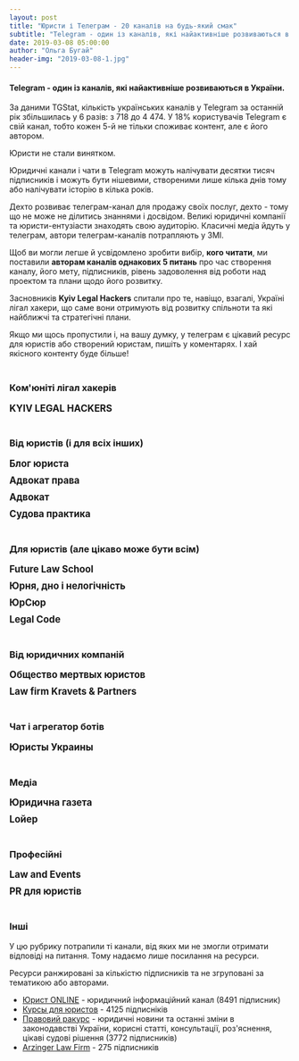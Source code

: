 ```yaml
---
layout: post
title: "Юристи і Телеграм - 20 каналів на будь-який смак"
subtitle: "Telegram - один із каналів, які найактивніше розвиваються в України."
date: 2019-03-08 05:00:00
author: "Ольга Бугай"
header-img: "2019-03-08-1.jpg"
---
```


<h4>Telegram - один із каналів, які найактивніше розвиваються в України.</h4>
<p>За даними TGStat, кількість українських каналів у Telegram за останній рік збільшилась у 6 разів: з 718 до 4 474. У 18% користувачів Telegram є свій канал, тобто кожен 5-й не тільки споживає контент, але є його автором.</p>
<p>Юристи не стали винятком.</p>
<p>Юридичні канали і чати в Telegram можуть налічувати десятки тисяч підписників і можуть бути нішевими, створеними лише кілька днів тому або налічувати історію в кілька років.</p>
<p>Дехто розвиває телеграм-канал для продажу своїх послуг, дехто - тому що не може не ділитись знаннями і досвідом. Великі юридичні компанії та юристи-ентузіасти знаходять свою аудиторію. Класичні медіа йдуть у телеграм, автори телеграм-каналів потрапляють у ЗМІ.</p>
<p>Щоб ви могли легше й усвідомлено зробити вибір, <strong>кого читати</strong>, ми поставили <strong>авторам каналів однакових 5 питань</strong> про час створення каналу, його мету, підписників, рівень задоволення від роботи над проектом та плани щодо його розвитку.</p>
<p>Засновників <strong>Kyiv Legal Hackers</strong> спитали про те, навіщо, взагалі, Україні лігал хакери, що саме вони отримують від розвитку спільноти та які найближчі та стратегічні плани.</p>
<p>Якщо ми щось пропустили і, на вашу думку, у телеграм є цікавий ресурс для юристів або створений юристам, пишіть у коментарях. І хай якісного контенту буде більше!</p>
<h3 style="padding-top:20px">Ком'юніті лігал хакерів</h3>

<div style="margin-bottom: 10px">
  <a id="hide1" href="#hide1" class="hide custom-headline">KYIV LEGAL HACKERS</a>
  <a id="show1" href="#show1" class="show custom-headline">KYIV LEGAL HACKERS</a>
  <div class="details" style="margin-bottom: 40px">
    <div class="telegram-link">
      <div class="telegram-img">
        <a target="_blank"  href="https://t.me/kyivlegalhackers">
          <img src="{{ site.baseurl }}/img/posts_img/telegramKLH.jpg" />
        </a>
      </div>
      <div class="telegram-description">
        <h4><a target="_blank" href="https://t.me/kyivlegalhackers">KYIV LEGAL HACKERS</a></h4>
        <div class="telegram-link-gray"><a target="_blank" href="https://t.me/kyivlegalhackers">https://t.me/kyivlegalhackers</a></div>
        <div class="telegram-subscribers">526 учасників</div>
      </div>
    </div>

    <p>«Kyiv Legal Hackers - це частина міжнародної спільноти Legal Hackers в 130 містах світу. Тут ми обмінюємося досвідом та будуємо інноваційні рішення у сфері права», - так пишуть про себе лігал-хакери.</p>
    <p>Нещодавно Kyiv Legal Hackers формалізували своє становище в державі і офіційно стали громадською організацією.</p>
    <p>Щоб краще зрозуміти цінності, на які спираються українські лігал хакери, навіщо працюють над розвитком юридичних інновацій і що планують робити в майбутньому, 4 засновникам поставили однакові 3 питання.</p>
    <p>Відповідали <strong>Денис Іванов</strong>, <strong>Валентин Півоваров</strong> та <strong>Діма Форемний</strong>.</p>
    <p>У кожного, до речі, є свій цікавий досвід у розвитку юридичних інновацій.</p>

    <h3 class="text-center"><img src="{{ site.baseurl }}/img/posts_img/telegramDenis Ivanov.jpg" style="max-width: 180px; border-radius: 50%;" /><div>Денис Іванов</div></h3> 

    <p><strong>Навіщо Україні лігал хакери?</strong></p>
    <p>Коректніше було б спитати «Навіщо лігал хакерам Україна?» Адже з першого заходу, який відбувся 20 квітня 2017 року в Одесі, за неповних 2 роки, український чаптер став одним із хедлайнерів міжнародного руху. Рахуйте самі:</p>
    <ul>
      <li>Перший і, поки що єдиний, європейський саміт із учасниками з понад 10 країн світу було організовано та проведено саме в Україні.</li>
      <li>Перший у Східній Європі Лігал Тек Хакатон було проведено саме в Україні. Українські амбасадори надихнули та допомогли відкрити і відновити чаптери спільноти у Білорусі, Молдові, Росії, Казахстані, і (найсвіжіша новина), у найінформатизованішій країні Європи, батькивщині «стартап-єдинорогів» - в Естоніі. І це тільки на початок 2019 року. </li>
      <li>Саме українських лігал хакерів запрошують для проведення спільних «Демо днів» до Польщі, Іспанії, Киргизстану та Ізраїлю.</li>
      <li>Навіть на відстані десятків тисяч кілометрів українські амбасадори консультують та допомагають з проведенням локальних та міжнародних івентів в країнах Азії.</li> 
    </ul>
    <p>Особисто моя думка, що в України є все для того, щоб бути центром юридичних інновацій. Це звучить дещо абсурдно, враховуючи сучасні проблеми в судовій системі, правоохоронній діяльності та секторах державного і місцевого самоврядування. Але саме знаходження поза зоною комфорту продукує появу проривних ідей та виникнення прошарку талановитих дисрапторів.</p>
    <p><strong>Що саме ти отримуєш від розвитку ком'юніті?</strong></p>
    <p>Я - архітектор ком’юніті. А що отримує архітектор? Він створює та залишає по собі надбання, яке слугує людству і є основою для подальшого розвитку. У випадку з Лігал Хакерз цим надбанням є екосистема, яка максимально прискорює зріст кожного її суб'єкта - від ідеї до працюючого лігал тек сервісу. І побудувати таку систему із замкненим циклом, твердою основою, міцним партнерством, максимальними міжнародними можливостями і потужною підтримкою з боку національної спільноти та міжнародних колег - це і є першою сходинкою для якісного прориву.</p>
    <p><strong>Який бажаний найкращий довгостроковий стратегічний результат і результат, який бажаний протягом цього року?</strong></p>
    <p>Минулі півтора роки ми присвятили тому, щоб сформувати ком'юніті та голосно заявити про нього, залучити найкращих та найталановитіших представників сучасної української інноваційної юриспруденції. І нам це вдалось настільки, що третій рік поспіль українці - серед лідерів світових юридичних конкурсів та змагань. А на цьогорічному «Innovation Justice Forum» в Peace Palace в Гаазі кількість представників України перевищила 15 осіб (учасники, спікери, ментори, організатори, команди, партнери, глядачі). Ще три роки тому там було не більше 2 людей від країни. Починаючи з січня 2019 року наша метрика - не кількість учасників, а якість іх знань, досвідченості, їх продуктів та сервісів. Друге завдання на цей рік - це максимальна колаборація з іншими чаптерами. Не раз на рік у межах одноденного саміту. А систематичні івенти, спільні проекти, інтернаціональні команди. Для того, щоб проникнення та обмін досвідом і знаннями був максимально глобалізованим. Ми почали це робити з грудня 2018 року, коли вперше в історії провели одночасно в 4 країнах світу Хакатон з доступу до правосуддя. Більше 60+ команд одночасно створювали сервіси для того, щоб полегшити звичайним людям можливості отримання правової допомоги та захисту своїх прав. Саме в напрямку збільшення охоплення в практичних проектах та заходах я вбачаю наступні успіхи спільноти. Адже на теперішній час - це 10 000+ найіноваційніших юристів у майже 130 країнах світу. Такий потужний юридичний ресурс не може простоювати без користі для людства. Це було б злочином.</p>

    <h3 class="text-center"><img src="{{ site.baseurl }}/img/posts_img/telegramValentyn Pivovarov.jpg" style="max-width: 180px; border-radius: 50%;" /><div>Валентин Півоваров</div></h3> 

    <p><strong>Навіщо Україні лігал хакери?</strong></p>
    <p>Україна є країною з великим потенціалом в IT-індустрії, з дуже розумними і талановитими людьми. У нас багато добрих юристів і непогана теоретична юридична освіта. Разом з тим, у нас багато проблем із правосуддям, із доступом до правосуддя. Багато людей не можуть дозволити собі юридичні послуги, а добрі юридичні послугу коштують дуже дорого. </p>
    <p>Україна - частина світу, і Kyiv Legal Hackers потрібні, щоб представляти Україну на міжнародній арені в сфері юридичних інновацій. </p>
    <p>По-друге, спільнота - це доступ до міжнародного ком'юніті, до спілкування з однодумцями.</p>
    <p>По-третє, розширення власного світогляду. Ти розумієш, що є частиною чогось більшого і можеш мислити не лише в рамках своєї країни. </p>
    <p>По-четверте, розвиток і позиціонування України як успішної країни. Україна може бути центром розвитку юридичних інновацій, як мінімум, у Європі. Про нас уже говорять багато де і, в цілому, рівняються на Україну. </p>
    <p>Думаю, цей маховик буде тільки розкручуватись. По-п'яте, створення проектів і популяризація надання юридичних послуг онлайн та альтернативного шляху розвитку юридичної професії.</p>
    <p><strong>Що саме ти отримуєш від розвитку ком'юніті?</strong></p>
    <p>Я особисто отримую надзвичайне натхнення, коли бачу, що в учасників починає щось виходити. Плюс нові знайомства, безумовно. Коли я почав займатись цим ще 4 роки тому, не було нічого. Зараз це виросло в цілий рух в Україні. Взагалі, це мене драйвить. Мова не про якісь конкретні вигоди, які є на поверхні. Усе глибше: коли однодумці створюють проекти... коли в учасників хакатонів горять очі, коли вони їдуть в Гаагу, коли у них змінюється світогляд. Я розумію, що це найкраща винагорода для мене, як для співорганізатора KLH.</p>
    <p><strong>Який бажаний найкращий довгостроковий стратегічний результат і результат, який бажаний протягом цього року?</strong></p>
    <p>Особисто я хотів би якісно відновитись після моєї участі в проекті PatentBot, тому що це було дуже важко для мене. І почати щось нове. Що саме це буде, поки не можу сказати. Але точно проект буде не для впровадження в Україні або Європі. Або це буде для ринку США, або для ринку Asia-Pacific Region (Гонконг, Сінгапур тощо). У довгостроковій перспективі я би хотів, щоб мій новий проект використовувався багатьма людьми і був ще більшого розмаху, ніж PatentBot, або інші проекти, які я створював до сьогодні. </p>
    <p>Щодо KLH, то у нас на цей рік великі плани. Ми хочемо врости вдвічі, а і то і втричі у кількості учасників. Запустити студентські організації KLH на юридичних факультетах вищих навчальних закладів в різних містах. План по івентах розписаний на цілий рік, будемо їх додатково анонсувати. У планах на довгострокову перспективу - зробити Україну центром юридичних інновацій. Незалежно від того, де українці впроваджують свої проекти - в Європі, Америці чи Гонконзі - усі ми підтримуємо один одного і допомагаємо один одному. Можливо, KLH зможе стати акселератором, який допомагатиме зростати legal tech проектам, інвестуватиме у них. Думаю, у 10-річній перспективі це більш, ніж реально.</p>

    <h3 class="text-center"><img src="{{ site.baseurl }}/img/posts_img/telegramDima Foremny.jpg" style="max-width: 180px; border-radius: 50%;" /><div>Діма Форемний</div></h3> 

    <p><strong>Навіщо Україні лігал хакери?</strong></p>
    <p>Kyiv Legal Hackers (KLH) важливі для України тому, що разом українські лігал хакери - це сила, про яку вже знають, без перебільшення, у десятках країн світу. Про нас знають, нами цікавляться, на нас у багатьох випадках рівняються. Крім того, кожен із спільноти KLH може поїхати в 150 міст світу, де вже є відділення Legal Hackers, і там кожного радо приймуть. Це прекрасний шлях для виходу на інші ринки. А поодинці ми просто юристи-диваки, одиночки.</p>
    <p><strong>Що саме ти отримуєш від розвитку ком'юніті?</strong></p>
    <p>Від розвитку спільноти я отримую відчуття самореалізації, можливість креативити, придумувати та експериментувати із різними проектами. Також я розвиваю свої знання та мережу знайомств. Якоюсь мірою я реалізую свій підприємницький хист. Усе це роблю разом із командою друзів. Як-то кажуть відпочинок - це зміна діяльності. У моєму випадку це ще і допомагає мені в основній роботі в бізнес акселераторі від HiiL. Проект неприбутковий, ми навіть нещодавно відкрили неприбуткову громадську організацію. Це значить, що ми сфокусовані на позитивному впливі на суспільство і на членів спільноти. Думаю, саме це робить KLH популярним. Ми робимо все від душі, згідно із своїми моральними принципами, надихаючись найкращими міжнародними прикладами.</p>
    <p><strong>Який бажаний найкращий довгостроковий стратегічний результат і результат, який бажаний протягом цього року?</strong></p>
    <p>Довгостроковий результат від діяльності KLH, на мою думку, це - позиціонування України як країни-лідера в юридичних інноваціях. Ці інновації мають допомагати людям, компаніям та державі. Мають створювати додану вартість в Україні і за її межами. Також ми розвиваємо KLH як об’єднуючу платформу, think tank для обміну думками щодо юридичних інновацій серед різних гравців юридичного ринку, державного сектору та всіх інших секторів і професій, і є містком в міжнародний «human cloud» у цій сфері.</p>
    <p>До кінця року стратегічний результат, якого ми прагнемо досягти, сформування пулу надійних партнерів серед з юридичного та ІТ ринку України, які допоможуть нам розвивати спільноту та реалізовувати нові проекти. Також KLH має амбіцію бути фронтменами у великій міжнародній ініціативі, яка відбудеться в декількох містах України в кінці року. Підготовка йде вже повним ходом.</p>
  </div>
</div>
<h3 style="padding-top:20px">Від юристів (і для всіх інших)</h3>

<div style="margin-bottom: 10px">
  <a id="hide2" href="#hide2" class="hide custom-headline">Блог юриста</a>
  <a id="show2" href="#show2" class="show custom-headline">Блог юриста</a>
  <div class="details" style="margin-bottom: 40px">
    <div class="telegram-link">
      <div class="telegram-img">
        <a target="_blank"  href="https://t.me/jur_blog">
          <img src="{{ site.baseurl }}/img/posts_img/telegramБлог юриста_лого.jpg" />
        </a>
      </div>
      <div class="telegram-description">
        <h4><a target="_blank" href="https://t.me/jur_blog">Блог юриста</a></h4>
        <div class="telegram-link-gray"><a target="_blank" href="https://t.me/jur_blog">https://t.me/jur_blog</a></div>
        <div class="telegram-subscribers">40436 підписників</div>
      </div>
    </div>

    <h3 class="text-center"><img src="{{ site.baseurl }}/img/posts_img/telegramVolodymyr Golub.jpg" style="max-width: 180px; border-radius: 50%;" /><div>Володимир Голуб</div></h3> 

    <p>Блог юриста створений 14 жовтня 2017 року.</p>
    <p><strong>Навіщо потрібен Блог юриста?</strong></p>
    <p>Розглядаю канал винятково як хобі. Крім каналу, є ще боти https://t.me/jur_blog/1321</p>
    <p><strong>Для кого «Блог юриста»?</strong></p>
    <p>Для всіх, кому цікаво знати про свої права і стежити за змінами в законодавстві.</p>
    <p><strong>Ви задоволені розвитком каналу? Які критерії його успішності ви використовуєте, крім кількості підписників?</strong></p>
    <p>Цілком задоволений. Я не витрачаю особисті кошти на рекламу каналу - він рекламується за рахунок продажу реклами на ньому. Кількість передплатників не головне - радує залученість аудиторії і коли ЗМІ посилаються на тебе як на перевірене джерело інформації.</p>
    <p><strong>Як ви плануєте розвивати канал?</strong></p>
    <p>Поки що мене влаштовує темп розвитку каналу, більший упор робимо на ботів.</p>
  </div>
</div>

<div style="margin-bottom: 10px">
  <a id="hide3" href="#hide3" class="hide custom-headline">Адвокат права</a>
  <a id="show3" href="#show3" class="show custom-headline">Адвокат права</a>
  <div class="details" style="margin-bottom: 40px">
    <div class="telegram-link">
      <div class="telegram-img">
        <a target="_blank"  href="https://t.me/advocatprava">
          <img src="{{ site.baseurl }}/img/posts_img/telegramБлог юриста_лого.jpg" />
        </a>
      </div>
      <div class="telegram-description">
        <h4><a target="_blank" href="https://t.me/advocatprava">Адвокат права</a></h4>
        <div class="telegram-link-gray"><a target="_blank" href="https://t.me/advocatprava">https://t.me/advocatprava</a></div>
        <div class="telegram-subscribers">18470 підписників</div>
      </div>
    </div>

    <h3 class="text-center"><img src="{{ site.baseurl }}/img/posts_img/telegramDenys Golovin.jpg" style="max-width: 180px; border-radius: 50%;" /><div>Денис Головін</div></h3> 

    <p>«Адвокат права» створений 29 листопада 2018 года.</p>
    <p><strong>Навіщо потрібен «Адвокат права»?</strong></p>
    <p>Українські телеграм-канали серйозно відстають від російських каналів. І за кількістю підписників, і за кількістю матеріалу. Я побачив, що ця ніша майже порожня.</p>
    <p>Навіть зараз є лише 3 телеграм-канали українських юристів, які варті уваги. Один із них - мій. Усі інші, на жаль, беззмістовні.</p>
    <p>Я хотів мати канал, щоб донести свою думку, своє ставлення до якихось подій і фактів. Зараз на каналі не всі матеріали авторські. Коли я бачу якусь проблему або читачі звертаються з питаннями, і при цьому сам не можу підготувати матеріал, а колеги вже розібрались і зробили, то я можу його перепостити.</p>
    <p>Тому, у принципі, це ще й безоплатна правова допомога.</p>
    <p><strong>Для кого «Адвокат права»?</strong></p>
    <p>Зараз я переважно готую матеріали із тих питань, які ставлять читачі. Фактично це - юридична консультація. У нас бідна країна, і на якісну юридичну допомогу не у всіх є кошти.</p>
    <p>Канал створювався не з метою залучення клієнтів. Платоспроможний клієнт і так має можливість звернутись до юриста за кваліфікованою юридичною допомогою з правовими висновками і отримати повний супровід свого питання.</p>
    <p>Навіть якщо через канал до мене звертаються з якимось питанням, я не беру гроші за консультацію. Мої послуги коштують задорого для людей, які шукають безоплатної допомоги в інтернеті.</p>
    <p>Я створив канал для підвищення правової свідомості, правової культури та правових знань. У мене, наприклад, є рубрика, «5 хвилин з адвокатом».</p>
    <p><strong>Ви задоволені розвитком каналу? Які критерії його успішності ви використовуєте, крім кількості підписників?</strong></p>
    <p>Не дуже. Витрачаю багато часу, сил і коштів на канал. Я купував і продовжую купувати багато реклами в інших телеграм-каналах. Юридична тема - дуже специфічна. Якщо порівняти залучення одного читача на канал новин і залучення одного читача на юридичний канал, то співвідношення буде приблизно 6:1.</p>
    <p>Якби я розвивав інший проект, для більш широкої аудиторії, то у мене мабуть було би близько 70 тис підписників. Знаю, що у великих українських телеграм-каналів до 60% читачів накручені. У мне немає мети накручувати читачів.</p>
    <p>Я орієнтуюсь не тільки на кількість читачів, але й на їх залучення і кількість охоплення одного посту. У телеграм дуже вузькоспеціалізована публіка. Чим вужча тема каналу, тим менша аудиторія. А юриспруденція не проста для розуміння.</p>
    <p>Фактично цей канал - моє хобі.</p>
    <p>Один із головних критерії - охоплення посту за 3 дні.</p>
    <p>Хочу підкреслити, що розвивати юридичний канал - це дорого.</p>
    <p><strong>Як ви плануєте розвивати канал?</strong></p>
    <p>Там, де можна було рекламувати мій канал, я уже це уже зробив і не по одному разу. Буду думати над онлайн і навіть офлайн просуванням. Раніше офлайн-сервіси і продукти йшли в інтернет. Тепер, можливо, інтернет-ресурсам варто подивитись в бік офлайну.</p>
    <p>Покращуватиму і далі контент. Але щоб люди могли оцінити добрий контент чи ні, треба, щоб вони знали про цей канал у принципі. Але якість матеріалів у першу чергу.</p>
    <p>Нарощувати рекламний бюджет, напевно, не буду. 1 підписник в юридичному телеграм-каналі коштує в 5-6 разів дорожче, ніж підписник в каналі новин або анекдотів.</p>
    <p>Повторюсь, забудьте думати про пошук клієнтів у телеграм. Ви не повернете навіть 10% того, що вклали, не кажучи про ймовірний заробіток.</p>

  </div>
</div>


<div style="margin-bottom: 10px">
  <a id="hide4" href="#hide4" class="hide custom-headline">Адвокат</a>
  <a id="show4" href="#show4" class="show custom-headline">Адвокат</a>
  <div class="details" style="margin-bottom: 40px">
    <div class="telegram-link">
      <div class="telegram-img">
        <a target="_blank"  href="https://t.me/advocat_ua">
          <img src="{{ site.baseurl }}/img/posts_img/telegramАдвокат права_лого.jpg" />
        </a>
      </div>
      <div class="telegram-description">
        <h4><a target="_blank" href="https://t.me/advocat_ua">Адвокат</a></h4>
        <div class="telegram-link-gray"><a target="_blank" href="https://t.me/advocat_ua">https://t.me/advocat_ua</a></div>
        <div class="telegram-subscribers">9105 підписників</div>
      </div>
    </div>

    <h3 class="text-center"><img src="{{ site.baseurl }}/img/posts_img/telegramOlexandr Garbar.jpg" style="max-width: 180px; border-radius: 50%;" /><div>Олександр Гарбар</div></h3> 

    <p>«Адвокат» був створений у жовтні 2017 року.</p>
    <p><strong>Навіщо потрібен «Адвокат»?</strong></p>
    <p>Канал для мене чисто, як хобі. Люблю робити щось корисне, тому намагаюсь давати контент, за допомогою якого мої читачі будуть більш юридично обізнаними і, як наслідок, їх права не будуть порушуватись, а у кризових ситуаціях читачі знайдуть рішення проблеми. Власне, в цьому і полягає мета мого каналу.</p>
    <p><strong>Для кого «Адвокат»?</strong></p>
    <p>Канал абсолютно для кожного, хто цікавиться своїми правами. Читачами є в основному представники бізнесу, але також серед читачів є юристи, держслужбовці і навіть певна частина студентів.</p>
    <p><strong>Ви задоволені розвитком проекту? Які критерії його успішності ви використовуєте, крім кількості підписників?</strong></p>
    <p>Цілком. Відверто кажучи, у мене єдиний критерій успішності - кількість переглядів окремої публікації.</p>
    <p><strong>Як ви плануєте розвивати «Адвокат»?</strong></p>
    <p>Поки що думаю над стратегією, розумію, що потрібно і можна розвивати цю тему, але через велику завантаженість у зв'язку з юридичною практикою часу на канал небагато, а іноді просто хочеться знайти годин 3 на відпочинок)</p>

  </div>
</div>

<div style="margin-bottom: 10px">
  <a id="hide5" href="#hide5" class="hide custom-headline">Судова практика</a>
  <a id="show5" href="#show5" class="show custom-headline">Судова практика</a>
  <div class="details" style="margin-bottom: 40px">
    <div class="telegram-link">
      <div class="telegram-img">
        <a target="_blank"  href="https://t.me/judicial_practice">
          <img src="{{ site.baseurl }}/img/posts_img/telegramСудова практика.jpg" />
        </a>
      </div>
      <div class="telegram-description">
        <h4><a target="_blank" href="https://t.me/judicial_practice">Судова практика</a></h4>
        <div class="telegram-link-gray"><a target="_blank" href="https://t.me/judicial_practice">https://t.me/judicial_practice</a></div>
        <div class="telegram-subscribers">1608 підписників</div>
      </div>
    </div>

    <h3 class="text-center"><img src="{{ site.baseurl }}/img/posts_img/telegramАндрій_Судова практика.jpg" style="max-width: 180px; border-radius: 50%;" /><div>Андрій Матвійчук</div></h3> 

    <p>Канал був створений на початку 2018 року</p>
    <p><strong>Навіщо потрібна «Судова практика»?</strong></p>
    <p>Канал  є першим етапом створення великої освітньої платформи, яка буде включати інтернет-сайт, сторінку в мережі фейсбук і безпосередньо сам телеграм-канал. Платформа буде спрямована, у першу чергу, на освіту студентів юридичних факультетів вузів, молодих спеціалістів, а також тих юристів, які прагнуть завжди підвищувати свій професійний рівень.</p>
    <p><strong>Для кого «Судова практика»?</strong></p>
    <p>Цей канал для адвокатів, суддів, нотаріусів, прокурорів, помічників суддів, юрисконсультів, студентів юридичних факультетів, а також для людей, які не працюють юристами, однак цікавляться судовою практикою.</p>
    <p><strong>Ви задоволені розвитком проекту? Які критерії його успішності ви використовуєте, крім кількості підписників?</strong></p>
    <p>Розвитком каналу загалом задоволений, оскільки близько половини його підписників прийшли органічно, тобто не з реклами, а з рекомендацій друзів чи колег.</p>
    <p><strong>Як ви плануєте розвивати «Судову практику»?</strong></p>
    <p>Розвивати канал планую подальшою публікацією на ньому цікавої та актуальної інформації для своєї аудиторії. Також буду його рекламувати, оскільки зацікавлений в тому, щоб якомога більше людей дізнались, що отримувати інформацію про судову практику можливо просто на свій смартфон.</p>

  </div>
</div>

<h3 style="padding-top:20px">Для юристів (але цікаво може бути всім)</h3>


<div style="margin-bottom: 10px">
  <a id="hide6" href="#hide6" class="hide custom-headline">Future Law School</a>
  <a id="show6" href="#show6" class="show custom-headline">Future Law School</a>
  <div class="details" style="margin-bottom: 40px">
    <div class="telegram-link">
      <div class="telegram-img">
        <a target="_blank"  href="https://t.me/FutureLawSchool">
          <img src="{{ site.baseurl }}/img/posts_img/telegramFuture Law School.jpg" />
        </a>
      </div>
      <div class="telegram-description">
        <h4><a target="_blank" href="https://t.me/FutureLawSchool">Future Law School</a></h4>
        <div class="telegram-link-gray"><a target="_blank" href="https://t.me/FutureLawSchool">https://t.me/FutureLawSchool</a></div>
        <div class="telegram-subscribers">1338 підписників</div>
      </div>
    </div>

    <h3 class="text-center"><img src="{{ site.baseurl }}/img/posts_img/telegramDenis Ivanov.jpg" style="max-width: 180px; border-radius: 50%;" /><div>Денис Іванов</div></h3> 

    <p>Future Law School створений 29 серпня 2018 року.</p>
    <p><strong>Навіщо потрібен Future Law School?</strong></p>
    <p>Сьогодні юридичні школи всього світу потребують лідерів, у яких є чітке уявлення про майбутнє юридичної професії і про те, як підготувати нинішніх студентів до цього майбутнього.</p>
    <p>Зараз клієнти юридичних компаній очікують від юристів глибокого розуміння їх бізнесу і специфіки їх діяльності, скорочення часу на бізнес-процеси і прискорення комунікації, нестандартності мислення і використання технологій.</p>
    <p>Крім отримання конвеєрних юридичних послуг, посилилися вимоги до цінностей компанії і технологій юридичного обслуговування.</p>
    <p>Формується нове розуміння того, як надавати юридичні послуги. І це зовсім інший набір навичок, ніж ще два-три роки тому.</p>
    <p>Ще за пару років відмінності будуть настільки істотні, що тим, хто відстає, доведеться оновлювати команду цілими відділами, щоб продовжувати конкурувати.</p>
    <p>Разом зі зміною підходів до правосуддя і юридичного обслуговування еволюціонує і система юридичної освіти.</p>
    <p>Щоб відповідати запитам, юридичні школи повинні навчати першокурсників, готуючи їх сьогодні до викликів і можливостей 2023 року.</p>
    <p>Мало бути хранителем знань - треба бути візіонером, вміти чути, аналізувати й експериментувати разом зі своїми слухачами.</p>
    <p>Мало бути просто порогом входу студента до юриспруденції, треба бути трампліном, з яким було б цікаво співпрацювати будь-якій юридичній школі, юридичної компанії, юридичній спільноті.</p>
    <p>Немає часу чекати, поки лідери почнуть проростати з наступного покоління.</p>
    <p>Лідерів необхідно зацікавлювати і прокачувати вже сьогодні.</p>
    <p>Для цього запущений канал @FutureLawSchool</p>
    <p><strong>Для кого Future Law School?</strong></p>
    <ul>
      <li>Школярам / Абітурієнтам - для професійної орієнтації в сучасних напрямках юриспруденції і можливості перевірки на відповідність цих напрямків навчальних програм юридичних факультетів, шкіл і ВНЗ, до яких вони збираються вступати.</li>
      <li>Слухачам / Студентам - для актуалізації поточної програми навчання існуючим трендам і запитам ринку.</li>
      <li>Викладачам / Професорам - для підтримки рівня професійної кваліфікації та впровадження нових методик, знань і досвіду в навчальний процес.</li>
      <li>Деканам - для своєчасного включення нових напрямків й актуальних курсів до навчальної програми факультету.</li>
      <li>Ректорату - для коригування стратегії розвитку навчального закладу з урахуванням ключових трендів і тенденцій.</li>
      <li>Експертам профільних органів й організацій - для включення до програми реформ актуальних запитів юридичного та освітнього ринку.</li>
      <li>Чинним юристам - для орієнтування в навичках нового покоління юристів.</li>
    </ul>
    <p><strong>Ви задоволені розвитком проекту? Які критерії його успішності ви використовуєте, крім кількості підписників?</strong></p>
    <p>Успішність каналу вимірюється корисністю інформації та змінами у мисленні спільноти, на яку ця інформація розрахована. Кількість підписників/відписників або переглядів, чи відсоток ERR - це, скоріше, маркетингові метрики. Головне, щоб після ознайомлення з черговою новиною читач починав думати, діяти, змінювати своє професійне життя та генерувати нові ідеї, створювати юридичні проекти, сервіси чи продукти для звичайних громадян або для юридичного ринку.</p>
    <p>Отримання фідбеку через чат каналу та в директ допомагає орієнтуватись у вподобаннях підписників. Перші результати вже є - вдалося зрушити з місця «зацементовані» підходи та методологоії в юридичних вишах деяких країн, які потроху починають рухатись в напрямку сучасних досягнень та технологій в юриспруденції. Ще далеко до впровадження повноцінних курсів або освітніх програм з legal tech чи юридичних інновацій, але поодинокі панельні дискусії, студентські круглі столи, конференції, які виникають саме завдяки ініціативам читачів каналу - є лакмусовим папірцем того, що я рухаю канал у правильному напрямку.</p>
    <p><strong>Як ви плануєте розвивати Future Law School?</strong></p>
    <p>Розвиток каналу залежатиме від розвитку індустрії в цілому. Адже канал є відображенням сучасної дійсності, яка відбувається по всьому світу. Він не є площадкою для фантастичних пророцтв або фантазій візіонерів. Хоча для людей, які живуть і працюють у своєму обмеженому професійному світі, на перший погляд іноді так здається, коли вони тільки починають читати канал)) Але за 2-3 тижні вони акліматизуються, стають активними адептами каналу і навіть починають постачати інформацію чи новини, про які я ще не писав).</p>
  </div>
</div>


<div style="margin-bottom: 10px">
  <a id="hide7" href="#hide7" class="hide custom-headline">Юрня, дно і нелогічність</a>
  <a id="show7" href="#show7" class="show custom-headline">Юрня, дно і нелогічність</a>
  <div class="details" style="margin-bottom: 40px">
    <div class="telegram-link">
      <div class="telegram-img">
        <a target="_blank"  href="https://t.me/Jurnia">
          <img src="{{ site.baseurl }}/img/posts_img/telegramЮрня, дно і нелогічність.jpg" />
        </a>
      </div>
      <div class="telegram-description">
        <h4><a target="_blank" href="https://t.me/Jurnia">Юрня, дно і нелогічність</a></h4>
        <div class="telegram-link-gray"><a target="_blank" href="https://t.me/Jurnia">https://t.me/Jurnia</a></div>
        <div class="telegram-subscribers">1213 підписників</div>
      </div>
    </div>

    <h3 class="text-center"><img src="{{ site.baseurl }}/img/posts_img/telegramNikita Pidgayny.jpg" style="max-width: 180px; border-radius: 50%;" /><div>Микита Підгайний</div></h3> 

    <p>Перший пост у каналі «Юрня, дно і нелогічність» вийшов 14 грудня 2018 року.</p>
    <p><strong>Навіщо потрібна «Юрня, дно і нелогічність»?</strong></p>
    <p>Юристи дуже часто роблять чи вимагають нікому непотрібні юридичні дії, документи чи пункти в договорах. Це виглядає як шаманство. Тому ми створили канал, у якому розповідаємо про юрню і обґрунтовуємо її непотрібність. Ми вирімо, що якщо юристи будуть робити менше юрні, то у нас нарешті буде час нормально поспати.</p>
    <p><strong>Для кого «Юрня, дно і нелогічність»?</strong></p>
    <p>Більшість читачів – це юристи. Але я зустрічаю і підприємців і бухгалтерів (що мене дуже тішить).</p>
    <p><strong>Ви задоволені розвитком проекту? Які критерії його успішності ви використовуєте, крім кількості підписників?</strong></p>
    <p>Так, задоволений. Я вимірюю динаміку підписок/відписок та кількість переглядів. Іноді, коли ми даємо посилання на сторонні статті, я вимірюю кількість переходів.</p>
    <p><strong>Як ви плануєте розвивати «Юрня, дно і нелогічність»?</strong></p>
    <p>Канал – це тільки спосіб доставки контенту. Найближчим часом у його роботі нічого не зміниться. Але на доповнення до каналу, ми працюємо над базою знань, де будемо збирати усі матеріали. Вона буде безкоштовною і дослідження можна буде легко відправити своєму контрагенту.</p>
  </div>
</div>

<div style="margin-bottom: 10px">
  <a id="hide8" href="#hide8" class="hide custom-headline">ЮрСюр</a>
  <a id="show8" href="#show8" class="show custom-headline">ЮрСюр</a>
  <div class="details" style="margin-bottom: 40px">
    <div class="telegram-link">
      <div class="telegram-img">
        <a target="_blank"  href="https://t.me/lawnonsense">
          <img src="{{ site.baseurl }}/img/posts_img/telegramЮрСюр.jpg" />
        </a>
      </div>
      <div class="telegram-description">
        <h4><a target="_blank" href="https://t.me/lawnonsense">ЮрСюр</a></h4>
        <div class="telegram-link-gray"><a target="_blank" href="https://t.me/lawnonsense">https://t.me/Jurnia</a></div>
        <div class="telegram-subscribers">420 підписників</div>
      </div>
    </div>

    <h3 class="text-center"><img src="{{ site.baseurl }}/img/posts_img/telegramStanislav Kuniansky.jpg" style="max-width: 180px; border-radius: 50%;" /><div>Станіслав Кунянський</div></h3> 

    <p>Перший пост у «ЮрСюр» був написаний у жовтні 2018 року.</p>
    <p><strong>Навіщо потрібен «ЮрСюр»?</strong></p>
    <p>Канал - мій спосіб щось змінити у професії: розпалювати ненависть та ворожнечу до канцеляриту, совковості в юридичних документах, а також до нечесного методу читання правових норм.</p>
    <p><strong>Для кого «ЮрСюр»?</strong></p>
    <p>Перш за все, для мене. Так я заспокоюю своє сумління, адже знаннями потрібно ділитися, а не ставитися до них, як до особистого скарбу. Читачі — люди, небайдужі до права.</p>
    <p><strong>Ви задоволені розвитком проекту? Які критерії його успішності ви використовуєте, крім кількості підписників?</strong></p>
    <p>Задоволений. У Telegram, як на мене, немає інших об’єктивних критеріїв успішності, окрім кількості підписників.</p>
    <p><strong>Як ви плануєте розвивати «ЮрСюр»?</strong></p>
    <p>Планую продовжувати писати те, про що більше ніхто не пише. Без, прости боже, оригінального контенту, ніякого розвитку не буде.</p>
  </div>
</div>


<div style="margin-bottom: 10px">
  <a id="hide9" href="#hide9" class="hide custom-headline">Legal Code</a>
  <a id="show9" href="#show9" class="show custom-headline">Legal Code</a>
  <div class="details" style="margin-bottom: 40px">
    <div class="telegram-link">
      <div class="telegram-img">
        <a target="_blank"  href="https://t.me/legalcode">
          <img src="{{ site.baseurl }}/img/posts_img/telegramLegal Code_logo.jpg" />
        </a>
      </div>
      <div class="telegram-description">
        <h4><a target="_blank" href="https://t.me/legalcode">Legal Code</a></h4>
        <div class="telegram-link-gray"><a target="_blank" href="https://t.me/legalcode">https://t.me/Jurnia</a></div>
        <div class="telegram-subscribers">420 підписників</div>
      </div>
    </div>

    <h3 class="text-center"><img src="{{ site.baseurl }}/img/posts_img/telegramAndriy Kostenko.jpg" style="max-width: 180px; border-radius: 50%;" /><div>Андрій Костенко</div></h3> 

    <p>Legal Code створений 1 березня 2019 року.</p>
    <p><strong>Навіщо потрібен Legal Code?</strong></p>
    <p>Зближення права та кібернетики буде все більше вимагати від юристів розуміння алгоритмів, особливостей роботи комп'ютерної техніки та програм. А вміння програмувати ставатиме конкурентною перевагою. Тому Legal Code має допомогти тим юристам, які вже всерйоз замислюються над навчанням програмуванню, а також тим, хто розвиває технологічні продукти опосередковано. Тут буде м'ясо. Я не буду розповідати про те, що ми вже в 21-му столітті і світ змінюється. Будуть конкретні історії, зрозумілі приклади, логіка і трошки математики. Може, інколи будуть трохи спонтанні думки. Але обіцяю, що все буде заряджене живою практикою, а не запиленим вишукуванням.</p>
    <p><strong>Для кого Legal Code?</strong></p>
    <p>Давно хотів зібрати своєрідне ком'юніті юристів-програмістів, а також тих юристів (і студентів), які планують чи мріють програмувати. Можливо, навіть не обов'язково юристів, але обов'язково тих, хто любить/хоче створювати технологічні продукти своїми руками, а не чужими.</p>
    <p><strong>Ви задоволені розвитком проекту? Які критерії його успішності ви використовуєте, крім кількості підписників?</strong></p>
    <p>Так, цілком, запуск відбувся краще, ніж я очікував. Важливі критерії для мене – виникнення дискусії навколо тематики каналу та зворотній зв'язок (наприклад, кількість надісланих питань, які варто охопити). Це в мене перший досвід, спеціально цьому не навчався, інших критеріїв поки не бачу. Я радий тому, що між ідеєю зробити такий канал і його запуском минуло лише три дні.</p>
    <p><strong>Як ви плануєте розвивати Legal Code?</strong></p>
    <p>Планую зробити кілька рубрик за тематикою каналу і чергувати їх, відслідковуючи вподобання читачів. У якийсь момент треба буде запустити чат за тематикою каналу. Можливо, створюватиму якісь довідкові матеріали і ділитимусь ними. Також було б непогано знайти і заохотити до створення контенту людей з досвідом програмування.</p>
  </div>
</div>

<h3 style="padding-top:20px">Від юридичних компаній</h3>


<div style="margin-bottom: 10px">
  <a id="hide10" href="#hide10" class="hide custom-headline">Общество мертвых юристов </a>
  <a id="show10" href="#show10" class="show custom-headline">Общество мертвых юристов </a>
  <div class="details" style="margin-bottom: 40px">
    <div class="telegram-link">
      <div class="telegram-img">
        <a target="_blank"  href="https://t.me/AxonPartners">
          <img src="{{ site.baseurl }}/img/posts_img/telegramОбщество мертвых юристов.jpg" />
        </a>
      </div>
      <div class="telegram-description">
        <h4><a target="_blank" href="https://t.me/AxonPartners">Общество мертвых юристов </a></h4>
        <div class="telegram-link-gray"><a target="_blank" href="https://t.me/AxonPartners">https://t.me/AxonPartners</a></div>
        <div class="telegram-subscribers">2087 підписників</div>
      </div>
    </div>

    <h3 class="text-center"><img src="{{ site.baseurl }}/img/posts_img/telegramDima Gadomsky.jpg" style="max-width: 180px; border-radius: 50%;" /><div>Діма Гадомський</div></h3> 

    <p>«Общество мертвых юристов» було створено у 2017 році. Точно вже не згадаю, коли. Це не було видатною подією.</p>
    <p><strong>Навіщо потрібно «Общество мертвых юристов»?</strong></p>
    <p>Ну, по-перше, нам є що сказати. По друге всі аксонівські партнери підписані на багато ТГ каналів. Ми пересилаємо одне одному постіки Заліни Маршенкулової (обережно, там радикальний фемінізм) чи Олександри Мельникової (про англійське право, але дуже смішно). Хотілося вписатися в цей двіж зі своїм тоненьким голоском. Мета - ділитися з іншими тим, що ми читаємо і думаємо про юридичний ринок.</p>
    <p><strong>Для кого «Общество мертвых юристов»?</strong></p>
    <p>Канал для партнерів юрфірм і юристів, які думають про юриспруденцію як про бізнес. Хто його читає я достеменно не знаю. Думаю, відсотків 50% - українські юристи. Інші 50% ділять між собою білоруські, російські юристи. Також нас читають юристи з Казахстану і Молдови. Можливо ще хтось, я хз. Ми не проводили опитувань (хоча варто).</p>
    <p><strong>Ви задоволені розвитком проекту? Які критерії його успішності ви використовуєте, крім кількості підписників?</strong></p>
    <p>Я особисто дуже задоволений тим, що він є, бо туди можна написати текст. Є таке відчуття, коли в голові народилась думка і навіть вже у формі тексту. А діти його нікуди, бо для ФБ він занадто скучний, а для Медіуму занадто короткий і не структурований. Тримати його в собі складно, а тут хоба, і є ТГ канал.</p>
    <p>Основний показник для Аксону і для всіх наших проектів соцмережах - конверсія («Спілка мертвих юристів» - це проект Аксонів (юридична компанія Axon Partners), який ми дуже мріємо перетворити на колективний проект). У Telegram, взагалі, дуже висока конверсія. У нас вона була під 90%, але після того, як ми стрімко (реально стрімко, просто вжух) набрали +1к підписників, конверсія трохи впала.</p>
    <p><strong>Як ви плануєте розвивати «Общество мертвых юристов»?</strong></p>
    <p>Ніяких особливих планів. Хіба що тепер у канал пишуть тексти кілька людей, а не один я. Є контент-план, ідеї про кооперацію з іншими каналами і навіть кілька геніальних текстів.</p>
  </div>
</div>


<div style="margin-bottom: 10px">
  <a id="hide11" href="#hide11" class="hide custom-headline">Law firm Kravets & Partners</a>
  <a id="show11" href="#show11" class="show custom-headline">Law firm Kravets & Partners</a>
  <div class="details" style="margin-bottom: 40px">
    <div class="telegram-link">
      <div class="telegram-img">
        <a target="_blank"  href="https://t.me/knpartners">
          <img src="{{ site.baseurl }}/img/posts_img/telegramLaw firm Kravets & Partners.jpg" />
        </a>
      </div>
      <div class="telegram-description">
        <h4><a target="_blank" href="https://t.me/knpartners">Law firm Kravets & Partners</a></h4>
        <div class="telegram-link-gray"><a target="_blank" href="https://t.me/knpartners">https://t.me/knpartners</a></div>
        <div class="telegram-subscribers">1318 підписників</div>
      </div>
    </div>

    <h3 class="text-center"><img src="{{ site.baseurl }}/img/posts_img/telegramРостислав Кравець.jpg" style="max-width: 180px; border-radius: 50%;" /><div>Ростислав Кравець</div></h3> 

    <p>Канал Law firm Kravets & Partners був створений в березні 2017 року.</p>
    <p><strong>Навіщо потрібен Law firm Kravets & Partners?</strong></p>
    <p>Як зазначено в самому описі каналу, він створений з метою обміну практичним досвідом, судовою практикою, корисною інформацією та новинами юридичного суспільства України.</p>
    <p><strong>Для кого Law firm Kravets & Partners?</strong></p>
    <p>Канал орієнтований на практикуючих юристів та осіб, які цікавляться розвитком права в Україні. Як продемонструвала практика, обмін досвідом та судовою практикою йде досить активно й підписникам це подобається. На каналі практично відсутня реклама і пропозиції юрпослуг, що його робить майданчиком якраз для спілкування.</p>
    <p><strong>Ви задоволені розвитком проекту? Які критерії його успішності ви використовуєте, крім кількості підписників?</strong></p>
    <p>Я особисто задоволен розвитком каналу. Це ще один шлях для комунікацій з колегами та клієнтами, розвитку та самовдосконалення. Найголовніший критерій, на мій погляд, це постійне спілкування.</p>
    <p><strong>Як ви плануєте розвивати Law firm Kravets & Partners?</strong></p>
    <p>На мій погляд розвиток, це - розміщення нової судової практики та постійний обмін досвідом на теми, що цікавлять підписників.</p>
  </div>
</div>

<h3 style="padding-top:20px">Чат і агрегатор ботів</h3>

<div style="margin-bottom: 10px">
  <a id="hide12" href="#hide12" class="hide custom-headline">Юристы Украины</a>
  <a id="show12" href="#show12" class="show custom-headline">Юристы Украины</a>
  <div class="details" style="margin-bottom: 40px">
    <div class="telegram-link">
      <div class="telegram-img">
        <a target="_blank"  href="https://t.me/Ukrainian_lawyers">
          <img src="{{ site.baseurl }}/img/posts_img/telegramЮристы Украины_лого.jpg" />
        </a>
      </div>
      <div class="telegram-description">
        <h4><a target="_blank" href="https://t.me/Ukrainian_lawyers">Юристы Украины</a></h4>
        <div class="telegram-link-gray"><a target="_blank" href="https://t.me/Ukrainian_lawyers">https://t.me/Ukrainian_lawyers</a></div>
        <div class="telegram-subscribers">10369 учасників чату</div>
      </div>
    </div>

    <h3 class="text-center"><img src="{{ site.baseurl }}/img/posts_img/telegramOlexandr Leventov.jpg" style="max-width: 180px; border-radius: 50%;" /><div>Олександр Лєвєвнтов</div></h3> 

    <p>«Юристы Украины» створені близько року тому.</p>
    <p><strong>Навіщо потрібні «Юристы Украины»?</strong></p>
    <p>«Юристы Украины» - канал, у якому агрегуються різні юридичні чати і запити клієнтів.</p>
    <p>Це почалось через те, що наша компанія Legal Protection мала внутрішній попит. Наприклад, звертались клієнти з іншого міста або потребували допомоги з тієї практики, яка для нас не основна. Раніше мені треба було шукати партнерів. Зараз за рахунок чата це зробити набагато простіше. Чат допомагає юристам зекономити час на пошук підрядника.</p>
    <p>Коли ми тільки впровадили бота, юристів у чаті було ще не багато. Тоді працівники Legal Protection самі надавали консультації й, у тому числі, могли брати звідти платні замовлення.</p>
    <p>Зараз бот бере клієнтське замовлення і відправляє його в чат. Далі кожен юрист може обрати для себе питання. Клієнту прийде повідомлення, що певний юрист готовий проконсультувати. Потім клієнт і юрист самі домовляються, це буде платна чи безкоштовна консультація.</p>
    <p>Чат працює також на імідж компанії. Коли до нас приходять нові працівники, і ми розповідаємо про нашу розробку, вони часто бувають вражені.</p>
    <p><strong>Для кого «Юристы Украины»?</strong></p>
    <p>Для юристів, яким потрібні клієнти, і для людей, яким потрібна консультація юристів.</p>
    <p>Спочатку у компанії Legal Protection був чат у viber. Після того, як ми досягли максимальної кількості учасників (більше 250), почали шукати альтернативні варіанти. Так створили чат для юристів у Telegram.</p>
    <p>Поступово в чат почали додаватись клієнти і просити допомоги. Це було неефективно, бо перетворювалось на масову консультацію, і людина не отримувала ніякої користі.</p>
    <p>Тоді ми вирішили закрити доступ для клієнтів у чат і зробити можливість звертатись до юриста через бота. Фактично бот бере запит клієнта і передає його в інший, спеціалізований чат.</p>
    <p>Юристи були згруповані по профільних чатах: кримінальне право, сімейне тощо - клієнт може обрати ту категорію, якій відповідає його запиту.</p>
    <p>Зараз це некомерційний проект. Але у майбутньому він може бути монетизований.</p>
    <p><strong>Ви задоволені розвитком проекту? Які критерії його успішності ви використовуєте, крім кількості підписників?</strong></p>
    <p>Не задоволений. Програмісти, які розробляли цей проект, просто зникли з усім кодом. Цей негативний досвід сильно загальмував розвиток. А новим програмістам важко працювати зі старим кодом.</p>
    <p>Критерій успішності - монетизація. Планували заробляти на рекламі тих послуг і товарів, чия цільова аудиторія юристи. По-друге, ми думали зробити біржу документів, щоб юрист міг вивантажити свій шаблон документу і виставити за нього ціну. Головна модель і та, яку ми збираємось зараз спробувати, розвиток платного чату, коли юристи платять за участь у ньому. Це чат з продажу компаній.</p>
    <p><strong>Як ви плануєте розвивати «Юристы Украины»?</strong></p>
    <p>У проект уже було вкладено багато часу та грошей, і поки що він збитковий. Якщо юристи будуть готові платити за закритий комерційний чат, то ми будемо розвиватись у цьому напрямку. Якщо ні, то проект продовжить існувати в теперішньому вигляді.</p>
    <p>У мене є інші проекти в Telegram, які не пов'язані з юриспруденцією, і вони заробляють. У мене склалась така думка, що створювати продукти для юристів - не надто вдячна робота. Цей ринок дуже важко сприймає нові підходи. З будь-якою іншою аудиторії набагато легше працювати.</p>
    <p>Коли запускали проект, планувати брати участь у конкурсах і залучати інвестиції. Якби у мене не виникли труднощі з програмістами, можливо, так і було би.</p>
  </div>
</div>

<h3 style="padding-top:20px">Медіа</h3>

<div style="margin-bottom: 10px">
  <a id="hide13" href="#hide13" class="hide custom-headline">Юридична газета</a>
  <a id="show13" href="#show13" class="show custom-headline">Юридична газета</a>
  <div class="details" style="margin-bottom: 40px">
    <div class="telegram-link">
      <div class="telegram-img">
        <a target="_blank"  href="https://t.me/yur_gazeta">
          <img src="{{ site.baseurl }}/img/posts_img/telegramЮридична газета.jpg" />
        </a>
      </div>
      <div class="telegram-description">
        <h4><a target="_blank" href="https://t.me/knpartners">Юридична газета</a></h4>
        <div class="telegram-link-gray"><a target="_blank" href="https://t.me/yur_gazeta">https://t.me/yur_gazeta</a></div>
        <div class="telegram-subscribers">3621 підписник</div>
      </div>
    </div>

    <h3 class="text-center"><img src="{{ site.baseurl }}/img/posts_img/telegramОлена Осмоловська.jpg" style="max-width: 180px; border-radius: 50%;" /><div>Олена Осмоловська</div></h3> 

    <p>Канал «Юридична газета» створений рік тому.</p>
    <p><strong>Навіщо потрібен канал «Юридична газета»?</strong></p>
    <p>Зручність та популярність месенджерів серед читачів. Ми пішли за своїм читачем. Використовуємо телеграм-канал для кращої комунікації зі своїми читачами. Можна також використовувати як інструмент для ведення та просування бізнесу, для онлайн маркетингу. Цукерберг постійно змінює алгоритми для паблік сторінок та обмежує аудиторію. Тому охоплення аудиторії в соцмережах зменшується. Телеграм, натомість, дає 100% охоплення та контакт зі своєю цільовою аудиторією.</p>
    <p><strong>Для кого канал «Юридична газета»?</strong></p>
    <p>В основному, це молодь. Віком від 18 до 37. Міленіали та покоління z.</p>
    <p><strong>Ви задоволені розвитком проекту? Які критерії його успішності ви використовуєте, крім кількості підписників?</strong></p>
    <p>Для нас головне - лояльність читача, задоволення читача. І обізнаність про бренд.</p>
  </div>
</div>


<div style="margin-bottom: 10px">
  <a id="hide14" href="#hide14" class="hide custom-headline">Lойер</a>
  <a id="show14" href="#show14" class="show custom-headline">Lойер</a>
  <div class="details" style="margin-bottom: 40px">
    <div class="telegram-link">
      <div class="telegram-img">
        <a target="_blank"  href="https://t.me/loyer_ua">
          <img src="{{ site.baseurl }}/img/posts_img/telegramLойер.jpg" />
        </a>
      </div>
      <div class="telegram-description">
        <h4><a target="_blank" href="https://t.me/loyer_ua">Lойер</a></h4>
        <div class="telegram-link-gray"><a target="_blank" href="https://t.me/loyer_ua">https://t.me/loyer_ua</a></div>
        <div class="telegram-subscribers">3621 підписник</div>
      </div>
    </div>

    <h3 class="text-center"><img src="{{ site.baseurl }}/img/posts_img/telegramЯна Собко.jpg" style="max-width: 180px; border-radius: 50%;" /><div>Яна Собко</div></h3> 

    <p>Канал Lойер був створений в кінці серпня 2017 року (якщо бути точними — 29.08). На той час в Україні просування новин через телеграм-канали лише зароджувалось. Для нас це був цікавий експеримент.</p>
    <p><strong>Навіщо потрібен Lойер?</strong></p>
    <p>Насправді, канал для нас важливий. Це цілий окремий світ, який потребує особливого підходу. Із самого початку ми розуміли, що подача контенту в ньому має відрізнятися від інших наших ресурсів. Однак нам довелося пройти непростий шлях пошуку, перш ніж ми знайшли свій підхід до аудиторії в каналі. Що головне — у нас велика взаємодія з читачем. Власне це і є нашою метою — відчувати, розуміти і взаємодіяти з аудиторією.</p>
    <p><strong>Для кого канал Lойер?</strong></p>
    <p>Канал для юристів і тих, хто цікавиться правом. Ми час від часу проводимо опитування, і з відгуків зрозуміло, що більшість людей юристи. Однак, ми не консервативні в цьому. Постійно знаходимось в пошуку нових форм взаємодії із фоловерами, намагаємось бути цікавими для всіх.</p>
    <p><strong>Ви задоволені розвитком проекту? Які критерії його успішності ви використовуєте, крім кількості підписників?</strong></p>
    <p>Загалом задоволені. Звісно, хочеться його ще більше розвинути, популяризувати, та ми впевнені - все ще попереду. Критерієм успішності для нас є показник відгуків читачів на наші опитування, або ж реакція людей на той чи інший контент. Також досить важливим показником є повідомлення людей, які пишуть, що читають наш канал. Крім того, іноді на пошту приходять листи з пропозиціями висвітлити ту чи іншу тему, яка, на думку читачів, була б цікавою.</p>
    <p><strong>Як ви плануєте розвивати Lойер?</strong></p>
    <p>Питання не з простих. Розвивати канал нелегко, адже телеграм-аудиторія — специфічна. Сьогодні вони до тебе приходять, а завтра легко можуть відписатися. Тому завдання №1 — підтримувати кількісний показник читачів, давати регулярно цікавий контент, взаємодіяти з ними. Другим важливим критерієм розвитку каналу є його популяризація. Звісно, ми час від часу робимо внутрішню рекламу каналу, до прикладу, на нашій сторінці Фейсбук. Та як показує практика - це абсолютно різні аудиторії. Тому наступним нашим кроком буде пошук телеграм-каналів з якими можна зробити колаборацію. Ну і третє, що важливо — потрібно постійно тримати руку на пульсі останніх тенденцій і давати читачеві те, що він потребує саме сьогодні.</p>
  </div>
</div>

<h3 style="padding-top:20px">Професійні</h3>

<div style="margin-bottom: 10px">
  <a id="hide15" href="#hide15" class="hide custom-headline">Law and Events</a>
  <a id="show15" href="#show15" class="show custom-headline">Law and Events</a>
  <div class="details" style="margin-bottom: 40px">
    <div class="telegram-link">
      <div class="telegram-img">
        <a target="_blank"  href="https://t.me/lawandevents">
          <img src="{{ site.baseurl }}/img/posts_img/telegramLaw and Events.jpg" />
        </a>
      </div>
      <div class="telegram-description">
        <h4><a target="_blank" href="https://t.me/lawandevents">Law and Events</a></h4>
        <div class="telegram-link-gray"><a target="_blank" href="https://t.me/lawandevents">https://t.me/loyer_ua</a></div>
        <div class="telegram-subscribers">1051 підписник</div>
      </div>
    </div>

    <h3 class="text-center"><img src="{{ site.baseurl }}/img/posts_img/telegramAnna Bilotil.jpg" style="max-width: 180px; border-radius: 50%;" /><div>Ганна Білотіл</div></h3> 

    <p>Канал був створений 24.02.2018 г. на Global Legal Hackathon – Ukraine.</p>
    <p><strong>Навіщо вам канал у Telegram? Яка його мета?</strong></p>
    <p>Law & Events – це світ юридичних івентів. Ми вважаємо, що він повинен бути доступним для кожного незалежно, чи це буде месенджер, чи веб-ресурс. А тому Telegram - один з ідеальних каналів реалізації ідеї Law & Events. У нашому каналі розміщуємо афішу не лише із суто юридичних івентів, але і з суміжних тематик. Ділимось корисною інформацією про розвиток власного бренду, даємо поради щодо нетворкінгу.</p>
    <p><strong>Для кого цей канал? Хто його читачі?</strong></p>
    <p>Це юристи, які прагнуть розвиватись, збагачувати свої знання, розширювати коло контактів та бути в курсі тенденцій у сфері права. Коло наших підписників досить широке – від студентів до партнерів юрфірм та діячів правничої науки.</p>
    <p><strong>Ви задоволені розвитком каналу? Які критерії його успішності ви використовуєте, крім кількості підписників?</strong></p>
    <p>Ми захоплені нашою ідеєю та радіємо кожному етапу розвитку проекту. Для нас важливо, аби проект був корисним для наших підписників. А тому завжди слідкуємо за кількістю переглядів постів, реакціями на опитування.</p>
    <p><strong>Як ви плануєте розвивати канал?</strong></p>
    <p>Нам приємно бачити, що юристів цікавить світ юридичних івентів. Law & Events намагається зробити його зрозумілим та цікавим. А тому, окрім самих івентів, ми вже розміщуємо інформацію про розвиток власного бренду та поради щодо нетворкінгу. У подальшому плануємо змінити формат на розміщення інформації у добірках за темами, місцями проведення, аудиторіями. Також будемо додавати актуальні статті, legaltech-новини, огляди івентів.</p>
  </div>
</div>


<div style="margin-bottom: 10px">
  <a id="hide16" href="#hide16" class="hide custom-headline">PR для юристів</a>
  <a id="show16" href="#show16" class="show custom-headline">PR для юристів</a>
  <div class="details" style="margin-bottom: 40px">
    <div class="telegram-link">
      <div class="telegram-img">
        <a target="_blank"  href="https://t.me/PRforLawyers">
          <img src="{{ site.baseurl }}/img/posts_img/telegramPR для юристів.jpg" />
        </a>
      </div>
      <div class="telegram-description">
        <h4><a target="_blank" href="https://t.me/lawandevents">PR для юристів</a></h4>
        <div class="telegram-link-gray"><a target="_blank" href="https://t.me/PRforLawyers">https://t.me/PRforLawyers</a></div>
        <div class="telegram-subscribers">204 підписники</div>
      </div>
    </div>

    <h3 class="text-center"><img src="{{ site.baseurl }}/img/posts_img/telegramВіка Папарига.jpg" style="max-width: 180px; border-radius: 50%;" /><div>Віка Папарига</div></h3> 

    <p>Канал «PR для юристів» створила рівно місяць назад, 4 лютого.</p>
    <p><strong>Навіщо потрібен «PR для юристів»?</strong></p>
    <ul>
      <li>Це канал-оберіг від поганого тону в комунікаціях.</li>
      <li>Розповідаю про гігієнічні правила в комунікаціях.</li>
      <li>Ділюся простими, але потрібними інструментами в публічній роботі.</li>
      <li>Показуватиму піарне дно, вчинене через незнання, хочеться вірити.</li>
      <li>Буде спеціальна рубрика питання-відповіді як на міні-консультаціях.</li>
    </ul>
    <p>Моя місія — заразити любов’ю до піару якомога більше юристів та підсадити їх на голку задоволення від результатів публічності :) Тоді вони працюватимуть над своїм професійним розвитком постійно і системно, оскільки популярність вже зобов’язує бути кращим.</p>
    <p><strong>Для кого «PR для юристів»?</strong></p>
    <p>Юристи та адвокати, які хочуть:</p>
    <ul>
      <li>бути не тільки професіоналами своєї справи, але й свідомо та вміло комунікувати про свої можливості, успіхи та досягнення.</li>
      <li>бути брендом та мати своїх прихильних клієнтів, однодумців та партнерів.</li>
      <li>тямити як формується репутація та що на неї впливає.</li>
      <li>будувати довірливі відносини зі ЗМІ та іншими цільовими аудиторіями.</li>
    </ul>
    <p>А також новачки у піарі, щоб краще розуміти як працювати з юристами і що від них очікувати.</p>
    <p><strong>Ви задоволені розвитком каналу? Які критерії його успішності ви використовуєте, крім кількості підписників?</strong></p>
    <p>Я тестую гіпотези про контент, формати та дні. У мене 200 підписників. Закидую матеріал 1-2 рази на тиждень. Тому для мене зараз критерії не в кількості, а в якості. Важливий зворотній зв’язок, що людей тОркає мій матеріал. Вони впізнають себе чи колег. На кшталт «оце так контент, наскільки ж він реалістичний», «із задоволенням читаю канал, якраз остання тема — в тему)», «як знайомо», «нарешті цей список створений».</p>
    <p><strong>Як ви плануєте розвивати «PR для юристів»?</strong></p>
    <p>Поки я розказала про свій канал тільки своїм друзям у фб, а також Lойер анонсував новину. Просування каналу — вкрай важливо. Довго на власному ентузіазмі не протягнеш і люди охоче приєднуються до живого каналу, де вирують коментарі та реакції. Крім чек-лістів, антипорад та інструментів, що роблю зараз, планую робити короткі подкасти з потужними експертами. Вже є бачення та домовленості, розбирати помилки юристів та забезпечувати лайфхаками для їхнього буденного професійного життя. Плюс заохочую, щоб люди самі мені писали про свої ситуації. Наприклад, вже журналісти надсилають, які в них антикейси складаються по комунікації з юристами чи піарниками юридичних компаній.</p>
  </div>
</div>

<h3 style="padding-top:20px">Інші</h3>

<p>У цю рубрику потрапили ті канали, від яких ми не змогли отримати відповіді на питання. Тому надаємо лише посилання на ресурси.</p>
<p>Ресурси ранжировані за кількістю підписників та не згруповані за тематикою або авторами.</p>

<ul>
<li><a href="https://t.me/jur_online" target="_blank">Юрист ONLINE</a> - юридичний інформаційний канал (8491 підписник)</li>
<li><a href="https://t.me/bca_education" target="_blank">Курсы для юристов</a> - 4125 підписніків</li>
<li><a href="https://t.me/lex_info" target="_blank">Правовий ракурс</a> - юридичні новини та останні зміни в законодавстві України, корисні статті, консультації, роз'яснення, цікаві судові рішення (3772 підписників)</li>
<li><a href="https://t.me/arzingerlawfirm" target="_blank">Arzinger Law Firm</a> - 275 підписників</li>
</ul>

<style>
.hide:target + .show,
.hide:target ~ .details {
  display: block !important;
}

.details,
.show,
.hide:target {
  display: none;
}

.custom-headline {
  font-size: 1.2em;
  font-weight: bold;
}

.telegram-link {
  display: flex;
  width: 99%;
  flex-direction: row;
  border: 1px solid #CCC;
  margin: 20px 0px;
  max-width: 99%;
}

.telegram-img {
  flex-grow: 1;
  max-width: 140px;
  padding:10px;
}

.telegram-img img {
  width: 100%;
}

.telegram-description {
  padding-left: 20px;
  flex-basis: auto;
  flex-grow: 1;
}

.telegram-description:hover {
  background: #EEE;
}

.telegram-link h4 {
  font-size: 1.5em;
  margin-block-end: 5px;
}

.telegram-link h4 a {
  text-decoration: none;
}

.telegram-link-gray a {
  color: #666;
  text-decoration: none;
}

.telegram-subscribers {
  font-size: 1.2em;
  margin-top:20px;
  border-left: solid 10px #CCC;
  padding-left: 10px;
}

.text-center {
  text-align: center;
}

.hide, .show {
  text-decoration: none;
}
</style>